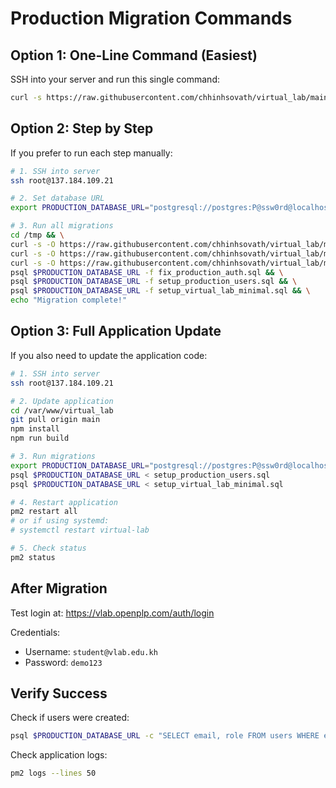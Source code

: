 # Production Migration Commands

## Option 1: One-Line Command (Easiest)

SSH into your server and run this single command:

```bash
curl -s https://raw.githubusercontent.com/chhinhsovath/virtual_lab/main/migrate_production_all.sh | bash
```

## Option 2: Step by Step

If you prefer to run each step manually:

```bash
# 1. SSH into server
ssh root@137.184.109.21

# 2. Set database URL
export PRODUCTION_DATABASE_URL="postgresql://postgres:P@ssw0rd@localhost:5432/virtual_lab"

# 3. Run all migrations
cd /tmp && \
curl -s -O https://raw.githubusercontent.com/chhinhsovath/virtual_lab/main/setup_production_users.sql && \
curl -s -O https://raw.githubusercontent.com/chhinhsovath/virtual_lab/main/setup_virtual_lab_minimal.sql && \
curl -s -O https://raw.githubusercontent.com/chhinhsovath/virtual_lab/main/fix_production_auth.sql && \
psql $PRODUCTION_DATABASE_URL -f fix_production_auth.sql && \
psql $PRODUCTION_DATABASE_URL -f setup_production_users.sql && \
psql $PRODUCTION_DATABASE_URL -f setup_virtual_lab_minimal.sql && \
echo "Migration complete!"
```

## Option 3: Full Application Update

If you also need to update the application code:

```bash
# 1. SSH into server
ssh root@137.184.109.21

# 2. Update application
cd /var/www/virtual_lab
git pull origin main
npm install
npm run build

# 3. Run migrations
export PRODUCTION_DATABASE_URL="postgresql://postgres:P@ssw0rd@localhost:5432/virtual_lab"
psql $PRODUCTION_DATABASE_URL < setup_production_users.sql
psql $PRODUCTION_DATABASE_URL < setup_virtual_lab_minimal.sql

# 4. Restart application
pm2 restart all
# or if using systemd:
# systemctl restart virtual-lab

# 5. Check status
pm2 status
```

## After Migration

Test login at: https://vlab.openplp.com/auth/login

Credentials:
- Username: `student@vlab.edu.kh`
- Password: `demo123`

## Verify Success

Check if users were created:
```bash
psql $PRODUCTION_DATABASE_URL -c "SELECT email, role FROM users WHERE email LIKE '%vlab.edu.kh';"
```

Check application logs:
```bash
pm2 logs --lines 50
```